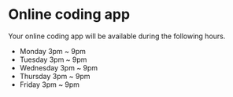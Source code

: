 # Online coding app

Your online coding app will be available during the following hours.

* Monday 3pm ~ 9pm
* Tuesday 3pm ~ 9pm
* Wednesday 3pm ~ 9pm
* Thursday 3pm ~ 9pm
* Friday 3pm ~ 9pm
